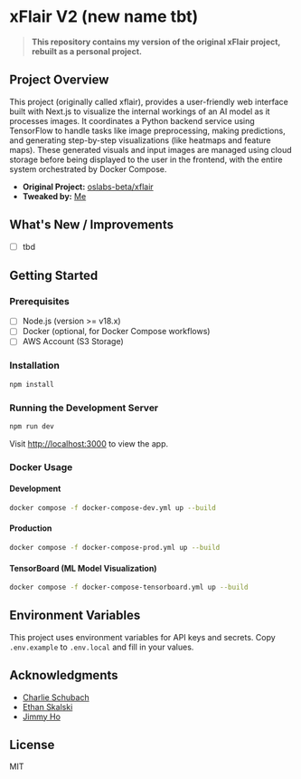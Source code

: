 # xFlair V2 (new name tbt)

> **This repository contains my version of the original xFlair project, rebuilt as a personal project.**

## Project Overview
This project (originally called xflair), provides a user-friendly web interface built with Next.js to visualize the internal workings of an AI model as it processes images. It coordinates a Python backend service using TensorFlow to handle tasks like image preprocessing, making predictions, and generating step-by-step visualizations (like heatmaps and feature maps). These generated visuals and input images are managed using cloud storage before being displayed to the user in the frontend, with the entire system orchestrated by Docker Compose.

- **Original Project:** [oslabs-beta/xflair](https://github.com/oslabs-beta/xflair)
- **Tweaked by:** [Me](https://github.com/devincarrick)

## What's New / Improvements
- [ ] tbd


## Getting Started

### Prerequisites
- [ ] Node.js (version >= v18.x)
- [ ] Docker (optional, for Docker Compose workflows)
- [ ] AWS Account (S3 Storage)

### Installation
```bash
npm install
```

### Running the Development Server
```bash
npm run dev
```
Visit [http://localhost:3000](http://localhost:3000) to view the app.

### Docker Usage
#### Development
```bash
docker compose -f docker-compose-dev.yml up --build
```
#### Production
```bash
docker compose -f docker-compose-prod.yml up --build
```
#### TensorBoard (ML Model Visualization)
```bash
docker compose -f docker-compose-tensorboard.yml up --build
```

## Environment Variables
This project uses environment variables for API keys and secrets. Copy `.env.example` to `.env.local` and fill in your values.

## Acknowledgments
- [Charlie Schubach](https://github.com/SchubyTuesday)
- [Ethan Skalski](https://github.com/ethan-skalski)
- [Jimmy Ho](https://github.com/jimmyho95)

## License
MIT